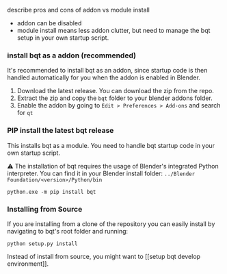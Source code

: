 describe pros and cons of addon vs module install
- addon can be disabled
- module install means less addon clutter, but need to manage the bqt setup in your own startup script.

### install bqt as a addon (recommended)
It's recommended to install bqt as an addon, since startup code is then handled automatically for you when the addon is enabled in Blender.

1. Download the latest release. You can download the zip from the repo.
2. Extract the zip and copy the `bqt` folder to your blender addons folder.
3. Enable the addon by going to `Edit > Preferences > Add-ons` and search for `qt`

### PIP install the latest bqt release
This installs bqt as a module.
You need to handle bqt startup code in your own startup script.

⚠️ The installation of bqt requires the usage of Blender's integrated Python interpreter.
You can find it in your Blender install folder: `../Blender Foundation/<version>/Python/bin`

```commandline
python.exe -m pip install bqt
```

### Installing from Source
If you are installing from a clone of the repository you can easily install by navigating
to bqt's root folder and running:
```commandline
python setup.py install
```
Instead of install from source, you might want to [[setup bqt develop environment]].
